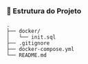 ### 📂 Estrutura do Projeto

```text
.
├── docker/
│   └── init.sql
├── .gitignore
├── docker-compose.yml
└── README.md
```
